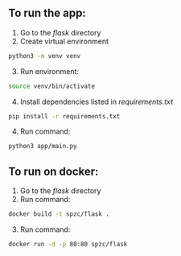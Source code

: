 ## To run the app:
1. Go to the *flask* directory
2. Create virtual environment
```bash
python3 -m venv venv
```
3. Run environment:
```bash
source venv/bin/activate
```
4. Install dependencies listed in *requirements.txt*
```bash
pip install -r requirements.txt
```
4. Run command:
```bash
python3 app/main.py
```

## To run on docker:
1. Go to the *flask* directory
2. Run command:
```bash
docker build -t spzc/flask .
```
3. Run command:
```bash
docker run -d -p 80:80 spzc/flask
```